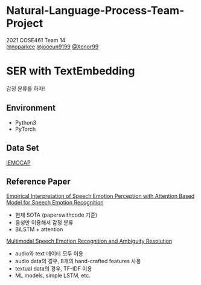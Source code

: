 # Natural-Language-Process-Team-Project
2021 COSE461 Team 14   
[@noparkee](https://github.com/noparkee) [@jooeun9199](https://github.com/jooeun9199) [@Xenor99](https://github.com/Xenor99)

# SER with TextEmbedding
감정 분류를 하자!

## Environment
- Python3
- PyTorch

## Data Set
[IEMOCAP](https://sail.usc.edu/iemocap/)

## Reference Paper
[Empirical Interpretation of Speech Emotion Perception with Attention Based Model for Speech Emotion Recognition](http://www.interspeech2020.org/uploadfile/pdf/Thu-2-2-8.pdf)
- 현재 SOTA (paperswithcode 기준)
- 음성만 이용해서 감정 분류
- BiLSTM + attention

[Multimodal Speech Emotion Recognition and Ambiguity Resolution](https://arxiv.org/pdf/1904.06022v1.pdf)
- audio와 text 데이터 모두 이용
- audio data의 경우, 8개의 hand-crafted features 사용
- textual data의 경우, TF-IDF 이용
- ML models, simple LSTM, etc.
